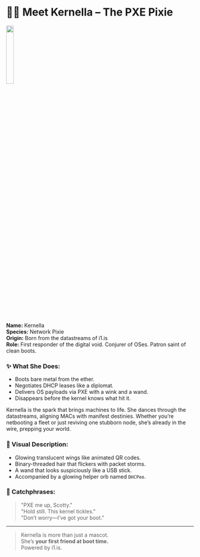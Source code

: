 # 🧚‍♀️ Meet Kernella – The PXE Pixie

<image src="./kernella.svg" style="width: 20%" />

**Name:** Kernella  
**Species:** Network Pixie  
**Origin:** Born from the datastreams of i1.is  
**Role:** First responder of the digital void. Conjurer of OSes. Patron saint of clean boots.

### ✨ What She Does:

- Boots bare metal from the ether.
- Negotiates DHCP leases like a diplomat.
- Delivers OS payloads via PXE with a wink and a wand.
- Disappears before the kernel knows what hit it.

Kernella is the spark that brings machines to life. She dances through the datastreams, aligning MACs with manifest destinies. Whether you’re netbooting a fleet or just reviving one stubborn node, she’s already in the wire, prepping your world.

### 🎨 Visual Description:

- Glowing translucent wings like animated QR codes.
- Binary-threaded hair that flickers with packet storms.
- A wand that looks suspiciously like a USB stick.
- Accompanied by a glowing helper orb named `DHCPee`.

### 🔮 Catchphrases:
> "PXE me up, Scotty."  
> "Hold still. This kernel tickles."  
> "Don’t worry—I’ve got your boot."

---

> Kernella is more than just a mascot.  
> She’s **your first friend at boot time.**  
> Powered by i1.is.